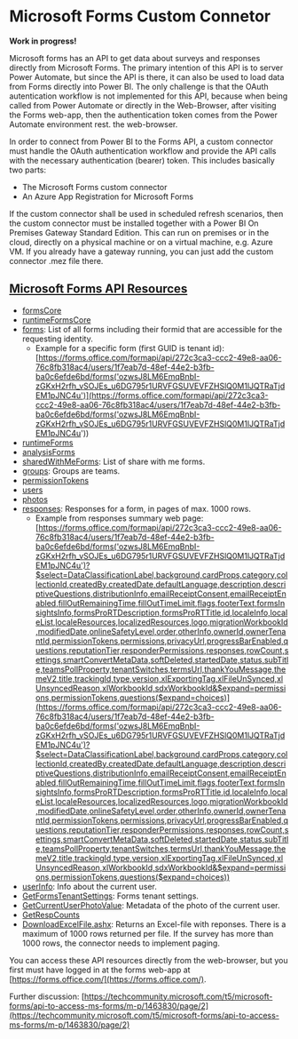 # Microsoft Forms Custom Connetor
**Work in progress!**

Microsoft forms has an API to get data about surveys and responses directly from Microsoft Forms. 
The primary intention of this API is to server Power Automate, but since the API is there, it can 
also be used to load data from Forms directly into Power BI. The only challenge is that the OAuth 
autentication workflow is not implemented for this API, because when being called from Power Automate 
or directly in the Web-Browser, after visiting the Forms web-app, then the authentication token comes
from the Power Automate environment rest. the web-browser.

In order to connect from Power BI to the Forms API, a custom connector must handle the OAuth 
authentication workflow and provide the API calls with the necessary authentication (bearer) token. 
This includes basically two parts:

- The Microsoft Forms custom connector
- An Azure App Registration for Microsoft Forms

If the custom connector shall be used in scheduled refresh scenarios, then the custom connector 
must be installed together with a Power BI On Premises Gateway Standard Edition. This can run on 
premises or in the cloud, directly on a physical machine or on a virtual machine, e.g. Azure VM. 
If you already have a gateway running, you can just add the custom connector .mez file there.

## [Microsoft Forms API Resources](https://forms.office.com/formapi/api/$metadata)

- [formsCore](https://forms.office.com/formapi/api/formsCore)
- [runtimeFormsCore](https://forms.office.com/formapi/api/runtimeFormsCore)
- [forms](https://forms.office.com/formapi/api/forms): List of all forms including their formid that are accessible for the requesting identity.
  - Example for a specific form (first GUID is tenant id): [https://forms.office.com/formapi/api/272c3ca3-ccc2-49e8-aa06-76c8fb318ac4/users/1f7eab7d-48ef-44e2-b3fb-ba0c6efde6bd/forms('ozwsJ8LM6EmqBnbI-zGKxH2rfh_vSOJEs_u6DG795r1URVFGSUVEVFZHSlQ0M1lJQTRaTjdEM1pJNC4u')](https://forms.office.com/formapi/api/272c3ca3-ccc2-49e8-aa06-76c8fb318ac4/users/1f7eab7d-48ef-44e2-b3fb-ba0c6efde6bd/forms('ozwsJ8LM6EmqBnbI-zGKxH2rfh_vSOJEs_u6DG795r1URVFGSUVEVFZHSlQ0M1lJQTRaTjdEM1pJNC4u'))
- [runtimeForms](https://forms.office.com/formapi/api/runtimeForms)
- [analysisForms](https://forms.office.com/formapi/api/analysisForms)
- [sharedWithMeForms](https://forms.office.com/formapi/api/sharedWithMeForms): List of share with me forms.
- [groups](https://forms.office.com/formapi/api/groups): Groups are teams.
- [permissionTokens](https://forms.office.com/formapi/api/permissionTokens)
- [users](https://forms.office.com/formapi/api/users)
- [photos](https://forms.office.com/formapi/api/photos)
- [responses](https://forms.office.com/formapi/api/272c3ca3-ccc2-49e8-aa06-76c8fb318ac4/users/1f7eab7d-48ef-44e2-b3fb-ba0c6efde6bd/forms('ozwsJ8LM6EmqBnbI-zGKxH2rfh_vSOJEs_u6DG795r1URVFGSUVEVFZHSlQ0M1lJQTRaTjdEM1pJNC4u')/responses?$expand=comments&$top=1000&$skip=0): Responses for a form, in pages of max. 1000 rows.
  - Example from responses summary web page: [https://forms.office.com/formapi/api/272c3ca3-ccc2-49e8-aa06-76c8fb318ac4/users/1f7eab7d-48ef-44e2-b3fb-ba0c6efde6bd/forms('ozwsJ8LM6EmqBnbI-zGKxH2rfh_vSOJEs_u6DG795r1URVFGSUVEVFZHSlQ0M1lJQTRaTjdEM1pJNC4u')?$select=DataClassificationLabel,background,cardProps,category,collectionId,createdBy,createdDate,defaultLanguage,description,descriptiveQuestions,distributionInfo,emailReceiptConsent,emailReceiptEnabled,fillOutRemainingTime,fillOutTimeLimit,flags,footerText,formsInsightsInfo,formsProRTDescription,formsProRTTitle,id,localeInfo,localeList,localeResources,localizedResources,logo,migrationWorkbookId,modifiedDate,onlineSafetyLevel,order,otherInfo,ownerId,ownerTenantId,permissionTokens,permissions,privacyUrl,progressBarEnabled,questions,reputationTier,responderPermissions,responses,rowCount,settings,smartConvertMetaData,softDeleted,startedDate,status,subTitle,teamsPollProperty,tenantSwitches,termsUrl,thankYouMessage,themeV2,title,trackingId,type,version,xlExportingTag,xlFileUnSynced,xlUnsyncedReason,xlWorkbookId,sdxWorkbookId&$expand=permissions,permissionTokens,questions($expand=choices)](https://forms.office.com/formapi/api/272c3ca3-ccc2-49e8-aa06-76c8fb318ac4/users/1f7eab7d-48ef-44e2-b3fb-ba0c6efde6bd/forms('ozwsJ8LM6EmqBnbI-zGKxH2rfh_vSOJEs_u6DG795r1URVFGSUVEVFZHSlQ0M1lJQTRaTjdEM1pJNC4u')?$select=DataClassificationLabel,background,cardProps,category,collectionId,createdBy,createdDate,defaultLanguage,description,descriptiveQuestions,distributionInfo,emailReceiptConsent,emailReceiptEnabled,fillOutRemainingTime,fillOutTimeLimit,flags,footerText,formsInsightsInfo,formsProRTDescription,formsProRTTitle,id,localeInfo,localeList,localeResources,localizedResources,logo,migrationWorkbookId,modifiedDate,onlineSafetyLevel,order,otherInfo,ownerId,ownerTenantId,permissionTokens,permissions,privacyUrl,progressBarEnabled,questions,reputationTier,responderPermissions,responses,rowCount,settings,smartConvertMetaData,softDeleted,startedDate,status,subTitle,teamsPollProperty,tenantSwitches,termsUrl,thankYouMessage,themeV2,title,trackingId,type,version,xlExportingTag,xlFileUnSynced,xlUnsyncedReason,xlWorkbookId,sdxWorkbookId&$expand=permissions,permissionTokens,questions($expand=choices))
- [userInfo](https://forms.office.com/formapi/api/userInfo): Info about the current user.
- [GetFormsTenantSettings](https://forms.office.com/formapi/api/GetFormsTenantSettings): Forms tenant settings.
- [GetCurrentUserPhotoValue](https://forms.office.com/formapi/api/GetCurrentUserPhotoValue): Metadata of the photo of the current user.
- [GetRespCounts](https://forms.office.com/formapi/api/GetRespCounts)
- [DownloadExcelFile.ashx](https://forms.office.com/formapi/DownloadExcelFile.ashx?formid=ozwsJ8LM6EmqBnbI-zGKxH2rfh_vSOJEs_u6DG795r1URVFGSUVEVFZHSlQ0M1lJQTRaTjdEM1pJNC4u&timezoneOffset=0&minResponseId=1&maxResponseId=1000): Returns an Excel-file with reponses. There is a maximum of 1000 rows returned per file. If the survey has more than 1000 rows, the connector needs to implement paging.

You can access these API resources directly from the web-browser, but you first must have logged in at the forms web-app at [https://forms.office.com/](https://forms.office.com/).

Further discussion: [https://techcommunity.microsoft.com/t5/microsoft-forms/api-to-access-ms-forms/m-p/1463830/page/2](https://techcommunity.microsoft.com/t5/microsoft-forms/api-to-access-ms-forms/m-p/1463830/page/2)
